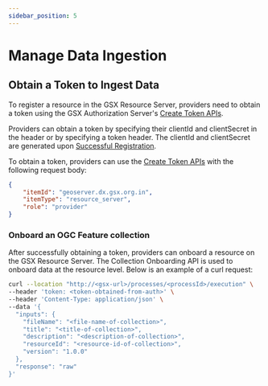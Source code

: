 ```yaml
---
sidebar_position: 5
---
```


# Manage Data Ingestion

## Obtain a Token to Ingest Data

To register a resource in the GSX Resource Server, providers need to obtain a token using the GSX Authorization Server's [Create Token APIs](https://dx.gsx.org.in/auth/apis#tag/Token-APIs/operation/post-auth-v1-token).

Providers can obtain a token by specifying their clientId and clientSecret in the header or by specifying a token header. The clientId and clientSecret are generated upon [Successful Registration](https://docs.iudx.org.in/docs/registration#successful-registration-and-client-id-client-secret).

To obtain a token, providers can use the [Create Token APIs](https://dx.gsx.org.in/auth/apis#tag/Token-APIs/operation/post-auth-v1-token) with the following request body:

```json
{
    "itemId": "geoserver.dx.gsx.org.in",
    "itemType": "resource_server",
    "role": "provider"
}
```
### Onboard an OGC Feature collection

After successfully obtaining a token, providers can onboard a resource on the GSX Resource Server.
The Collection Onboarding API is used to onboard data at the resource level. Below is an example of a curl request:

```sh
curl --location "http://<gsx-url>/processes/<processId>/execution" \
--header 'token: <token-obtained-from-auth>' \
--header 'Content-Type: application/json' \
--data '{
  "inputs": {
    "fileName": "<file-name-of-collection>",
    "title": "<title-of-collection>",
    "description": "<description-of-collection>",
    "resourceId": "<resource-id-of-collection>",
    "version": "1.0.0"
  },
  "response": "raw"
}'
```
